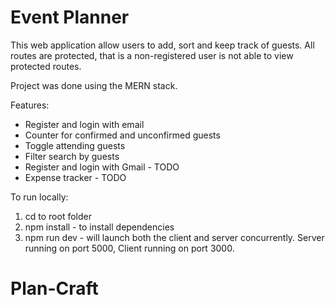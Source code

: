 <h1>Event Planner</h1>

This web application allow users to add, sort and keep track of guests. All routes are protected, that is a non-registered user is not able to view protected routes.

Project was done using the MERN stack.

Features:
- Register and login with email
- Counter for confirmed and unconfirmed guests
- Toggle attending guests
- Filter search by guests
- Register and login with Gmail - TODO
- Expense tracker - TODO

To run locally:
1. cd to root folder
2. npm install - to install dependencies
3. npm run dev - will launch both the client and server concurrently. Server running on port 5000, Client running on port 3000.
# Plan-Craft
